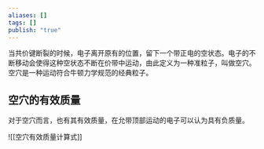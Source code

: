```yaml
---
aliases: []
tags: []
publish: "true"
---
```


当共价键断裂的时候，电子离开原有的位置，留下一个带正电的空状态。电子的不断移动会使得这种空状态不断在价带中运动，由此定义为一种准粒子，叫做空穴。空穴是一种运动符合牛顿力学规范的经典粒子。

## 空穴的有效质量

对于空穴而言，也有其有效质量，在允带顶部运动的电子可以认为具有负质量。

![[空穴有效质量计算式]]

